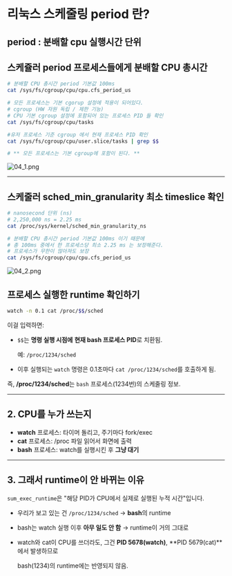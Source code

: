 # 리눅스 스케줄링 period 란?

## period : 분배할 cpu 실행시간 단위

## 스케쥴러 period 프로세스들에게 분배할 CPU 총시간

```bash
# 분배할 CPU 총시간 period 기본값 100ms
cat /sys/fs/cgroup/cpu/cpu.cfs_period_us

# 모든 프로세스는 기본 cgorup 설정에 적용이 되어있다.
# cgroup (HW 자원 독립 / 제한 기능)
# CPU 기본 cgroup 설정에 포함되어 있는 프로세스 PID 들 확인
cat /sys/fs/cgroup/cpu/tasks

#유저 프로세스 기준 cgroup 에서 현재 프로세스 PID 확인
cat /sys/fs/cgroup/cpu/user.slice/tasks | grep $$

# ** 모든 프로세스는 기본 cgroup에 포함이 된다. **
```

![04_1.png](04_1.png)

---

## 스케줄러 sched_min_granularity 최소 timeslice 확인

```bash
# nanosecond 단위 (ns)
# 2,250,000 ns = 2.25 ms
cat /proc/sys/kernel/sched_min_granularity_ns

# 분배할 CPU 총시간 period 기본값 100ms 이기 때문에
# 총 100ms 중에서 한 프로세스당 최소 2.25 ms 는 보장해준다.
# 프로세스가 무한이 많아져도 보장
cat /sys/fs/cgroup/cpu/cpu.cfs_period_us

```

![04_2.png](04_2.png)

## 프로세스 실행한 runtime 확인하기

```bash
watch -n 0.1 cat /proc/$$/sched
```

이걸 입력하면:

- `$$`는 **명령 실행 시점에** **현재 bash 프로세스 PID**로 치환됨.
    
    예: `/proc/1234/sched`
    
- 이후 실행되는 `watch` 명령은 0.1초마다 `cat /proc/1234/sched`를 호출하게 됨.

즉, **/proc/1234/sched**는 `bash` 프로세스(1234번)의 스케줄링 정보.

---

## 2. CPU를 누가 쓰는지

- **watch** 프로세스: 타이머 돌리고, 주기마다 fork/exec
- **cat** 프로세스: /proc 파일 읽어서 화면에 출력
- **bash** 프로세스: watch를 실행시킨 후 **그냥 대기**

---

## 3. 그래서 runtime이 안 바뀌는 이유

`sum_exec_runtime`은 "해당 PID가 CPU에서 실제로 실행된 누적 시간"입니다.

- 우리가 보고 있는 건 `/proc/1234/sched` → **bash**의 runtime
- bash는 watch 실행 이후 **아무 일도 안 함** → runtime이 거의 그대로
- watch와 cat이 CPU를 쓰더라도, 그건 **PID 5678(watch)**, **PID 5679(cat)**에서 발생하므로
    
    bash(1234)의 runtime에는 반영되지 않음.